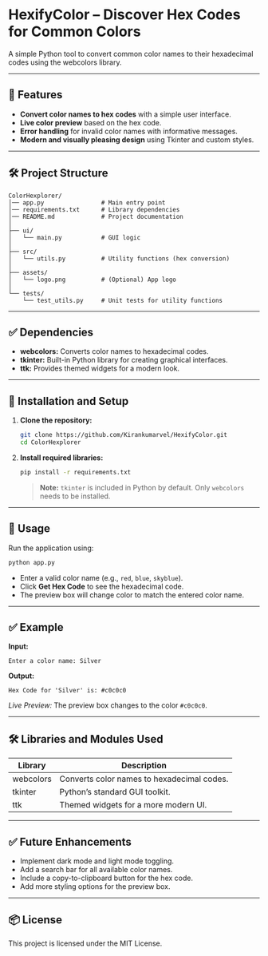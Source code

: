 # HexifyColor – Discover Hex Codes for Common Colors

A simple Python tool to convert common color names to their hexadecimal codes using the webcolors library.

---

## 🌟 Features

- **Convert color names to hex codes** with a simple user interface.
- **Live color preview** based on the hex code.
- **Error handling** for invalid color names with informative messages.
- **Modern and visually pleasing design** using Tkinter and custom styles.

---

## 🛠️ Project Structure

```
ColorHexplorer/
│── app.py                # Main entry point
│── requirements.txt      # Library dependencies
│── README.md             # Project documentation
│
├── ui/
│   └── main.py           # GUI logic
│
├── src/
│   └── utils.py          # Utility functions (hex conversion)
│
├── assets/
│   └── logo.png          # (Optional) App logo
│
└── tests/
    └── test_utils.py     # Unit tests for utility functions
```

---

## ✅ Dependencies

- **webcolors:** Converts color names to hexadecimal codes.
- **tkinter:** Built-in Python library for creating graphical interfaces.  
- **ttk:** Provides themed widgets for a modern look.

---

## 🔧 Installation and Setup

1. **Clone the repository:**
    ```bash
    git clone https://github.com/Kirankumarvel/HexifyColor.git
    cd ColorHexplorer
    ```

2. **Install required libraries:**
    ```bash
    pip install -r requirements.txt
    ```
    > **Note:** `tkinter` is included in Python by default. Only `webcolors` needs to be installed.

---

## 🚀 Usage

Run the application using:

```bash
python app.py
```

- Enter a valid color name (e.g., `red`, `blue`, `skyblue`).
- Click **Get Hex Code** to see the hexadecimal code.
- The preview box will change color to match the entered color name.

---

## ✅ Example

**Input:**
```
Enter a color name: Silver
```

**Output:**
```
Hex Code for 'Silver' is: #c0c0c0
```
*Live Preview:* The preview box changes to the color `#c0c0c0`.

---

## 🛠️ Libraries and Modules Used

| Library      | Description                                          |
|--------------|------------------------------------------------------|
| webcolors    | Converts color names to hexadecimal codes.           |
| tkinter      | Python’s standard GUI toolkit.                       |
| ttk          | Themed widgets for a more modern UI.                 |

---

## ✅ Future Enhancements

- Implement dark mode and light mode toggling.
- Add a search bar for all available color names.
- Include a copy-to-clipboard button for the hex code.
- Add more styling options for the preview box.

---

## 📦 License

This project is licensed under the MIT License.
